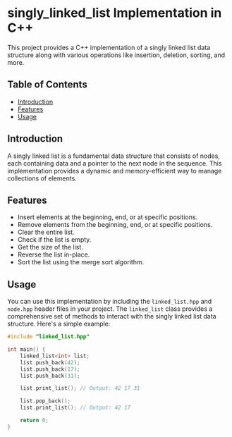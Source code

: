 # singly_linked_list Implementation in C++

This project provides a C++ implementation of a singly linked list data structure along with various operations like insertion, deletion, sorting, and more.

## Table of Contents

- [Introduction](#introduction)
- [Features](#features)
- [Usage](#usage)

## Introduction

A singly linked list is a fundamental data structure that consists of nodes, each containing data and a pointer to the next node in the sequence. This implementation provides a dynamic and memory-efficient way to manage collections of elements.

## Features

- Insert elements at the beginning, end, or at specific positions.
- Remove elements from the beginning, end, or at specific positions.
- Clear the entire list.
- Check if the list is empty.
- Get the size of the list.
- Reverse the list in-place.
- Sort the list using the merge sort algorithm.

## Usage

You can use this implementation by including the `linked_list.hpp` and `node.hpp` header files in your project. The `linked_list` class provides a comprehensive set of methods to interact with the singly linked list data structure. Here's a simple example:

```cpp
#include "linked_list.hpp"

int main() {
    linked_list<int> list;
    list.push_back(42);
    list.push_back(17);
    list.push_back(31);

    list.print_list(); // Output: 42 17 31

    list.pop_back();
    list.print_list(); // Output: 42 17

    return 0;
}

